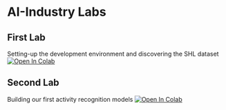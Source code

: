 # AI-Industry Labs

## First Lab
Setting-up the development environment and discovering the SHL dataset [![Open In Colab](https://colab.research.google.com/assets/colab-badge.svg)](https://colab.research.google.com/github/roboticsmind/2021-AI-Industry-Labs/blob/master/1_DiscoveringTheSHLDataset.ipynb)

## Second Lab
Building our first activity recognition models [![Open In Colab](https://colab.research.google.com/assets/colab-badge.svg)](https://colab.research.google.com/github/roboticsmind/2021-AI-Industry-Labs/blob/master/2_BuildingOurFirstActivityRecognitionModels.ipynb)
